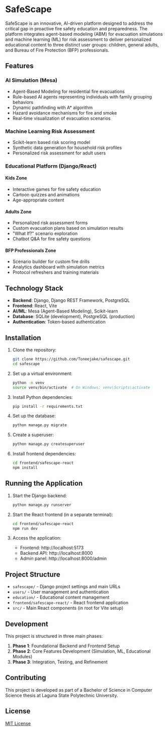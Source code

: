 # SafeScape

SafeScape is an innovative, AI-driven platform designed to address the critical gap in proactive fire safety education and preparedness. The platform integrates agent-based modeling (ABM) for evacuation simulations and machine learning (ML) for risk assessment to deliver personalized educational content to three distinct user groups: children, general adults, and Bureau of Fire Protection (BFP) professionals.

## Features

### AI Simulation (Mesa)
- Agent-Based Modeling for residential fire evacuations
- Rule-based AI agents representing individuals with family grouping behaviors
- Dynamic pathfinding with A* algorithm
- Hazard avoidance mechanisms for fire and smoke
- Real-time visualization of evacuation scenarios

### Machine Learning Risk Assessment
- Scikit-learn based risk scoring model
- Synthetic data generation for household risk profiles
- Personalized risk assessment for adult users

### Educational Platform (Django/React)
#### Kids Zone
- Interactive games for fire safety education
- Cartoon quizzes and animations
- Age-appropriate content

#### Adults Zone
- Personalized risk assessment forms
- Custom evacuation plans based on simulation results
- "What If?" scenario exploration
- Chatbot Q&A for fire safety questions

#### BFP Professionals Zone
- Scenario builder for custom fire drills
- Analytics dashboard with simulation metrics
- Protocol refreshers and training materials

## Technology Stack

- **Backend**: Django, Django REST Framework, PostgreSQL
- **Frontend**: React, Vite
- **AI/ML**: Mesa (Agent-Based Modeling), Scikit-learn
- **Database**: SQLite (development), PostgreSQL (production)
- **Authentication**: Token-based authentication

## Installation

1. Clone the repository:
   ```bash
   git clone https://github.com/Toneejake/safescape.git
   cd safescape
   ```

2. Set up a virtual environment:
   ```bash
   python -m venv
   source venv/bin/activate  # On Windows: venv\Scripts\activate
   ```

3. Install Python dependencies:
   ```bash
   pip install -r requirements.txt
   ```

4. Set up the database:
   ```bash
   python manage.py migrate
   ```

5. Create a superuser:
   ```bash
   python manage.py createsuperuser
   ```

6. Install frontend dependencies:
   ```bash
   cd frontend/safescape-react
   npm install
   ```

## Running the Application

1. Start the Django backend:
   ```bash
   python manage.py runserver
   ```

2. Start the React frontend (in a separate terminal):
   ```bash
   cd frontend/safescape-react
   npm run dev
   ```

3. Access the application:
   - Frontend: http://localhost:5173
   - Backend API: http://localhost:8000
   - Admin panel: http://localhost:8000/admin

## Project Structure

- `safescape/` - Django project settings and main URLs
- `users/` - User management and authentication
- `education/` - Educational content management
- `frontend/safescape-react/` - React frontend application
- `src/` - Main React components (in root for Vite setup)

## Development

This project is structured in three main phases:

1. **Phase 1**: Foundational Backend and Frontend Setup
2. **Phase 2**: Core Features Development (Simulation, ML, Educational Modules)
3. **Phase 3**: Integration, Testing, and Refinement

## Contributing

This project is developed as part of a Bachelor of Science in Computer Science thesis at Laguna State Polytechnic University.

## License

[MIT License](LICENSE)
